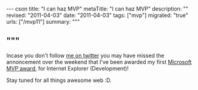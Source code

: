--- cson
title: "I can haz MVP"
metaTitle: "I can haz MVP"
description: ""
revised: "2011-04-03"
date: "2011-04-03"
tags: ["mvp"]
migrated: "true"
urls: ["/mvp11"]
summary: """

"""
---
Incase you don't follow [me on twitter][1] you may have missed the annoncement over the weekend that I've been awarded my first [Microsoft MVP award][2], for Internet Explorer (Development)!

Stay tuned for all things awesome web :D.


  [1]: http://twitter.com/slace
  [2]: https://mvp.support.microsoft.com/communities/MVP.aspx